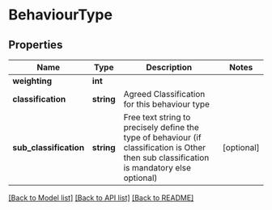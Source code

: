 # BehaviourType

## Properties
Name | Type | Description | Notes
------------ | ------------- | ------------- | -------------
**weighting** | **int** |  | 
**classification** | **string** | Agreed Classification for this behaviour type | 
**sub_classification** | **string** | Free text string to precisely define the type of behaviour (if classification is Other then sub classification is mandatory else optional) | [optional] 

[[Back to Model list]](../README.md#documentation-for-models) [[Back to API list]](../README.md#documentation-for-api-endpoints) [[Back to README]](../README.md)


